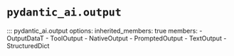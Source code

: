 # `pydantic_ai.output`

::: pydantic_ai.output
    options:
        inherited_members: true
        members:
            - OutputDataT
            - ToolOutput
            - NativeOutput
            - PromptedOutput
            - TextOutput
            - StructuredDict
